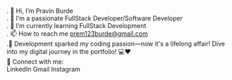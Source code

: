 . 👋 Hi, I’m Pravin Burde<br>
. 👀 I’m a passionate FullStack Developer/Software Developer<br>
. 🌱 I’m currently learning FullStack Development <br>
. 📫 How to reach me prem123burde@gmail.com <br>
.🚀 Development sparked my coding passion—now it's a lifelong affair! Dive into my digital journey in the portfolio! 💻❤️ <br>
📲 Connect with me: <br>
LinkedIn Gmail Instagram

<!---
pravinburde955/pravinburde955 is a ✨ special ✨ repository because its `README.md` (this file) appears on your GitHub profile.
You can click the Preview link to take a look at your changes.
--->
